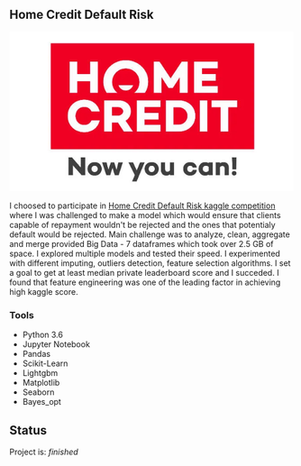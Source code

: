 ## Home Credit Default Risk 


<img src="https://raw.githubusercontent.com/GQ21/Data-Science-Projects/main/Credit_Risk/img_homecredit.png" align="centre">

I choosed to participate in [Home Credit Default Risk kaggle competition](https://www.kaggle.com/c/home-credit-default-risk/overview) where I was challenged to make a model which would ensure that clients capable of repayment wouldn't be rejected and the ones that potentialy default would be rejected. Main challenge was to analyze, clean, aggregate and merge provided Big Data - 7 dataframes which took over 2.5 GB of space. I explored multiple models and tested their speed. I experimented with different imputing, outliers detection, feature selection algorithms. I set a goal to get at least median private leaderboard score and I succeded. I found that feature engineering was one of the leading factor in achieving high kaggle score. 


### Tools
*   Python 3.6 
*   Jupyter Notebook 
*   Pandas
*   Scikit-Learn
*   Lightgbm
*   Matplotlib
*   Seaborn
*   Bayes_opt

## Status
Project is: _finished_